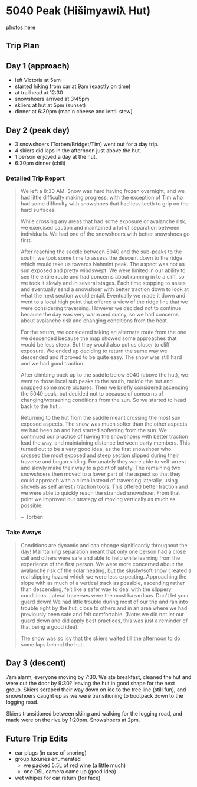 # 5040 Peak (Hišimy̓awiƛ Hut)

[photos here](https://photos.app.goo.gl/TBafftjf7kaebusH9)

## Trip Plan

## Day 1 (approach)
- left Victoria at 5am
- started hiking from car at 9am (exactly on time)
- at trailhead at 12:30
- snowshoers arrived at 3:45pm
- skiiers at hut at 5pm (sunset)
- dinner at 6:30pm (mac'n cheese and lentil stew)

## Day 2 (peak day)
- 3 snowshoers (Torben/Bridget/Tim) went out for a day trip.
- 4 skiers did laps in the afternoon just above the hut.
- 1 person enjoyed a day at the hut.
- 6:30pm dinner (chili)

### Detailed Trip Report
> We left a 8:30 AM. Snow was hard having frozen overnight, and we had little difficulty
 making progress, with the exception of Tim who had some difficulty with snowshoes that
 had less teeth to grip on the hard surfaces. 
> 
> While crossing any areas that had some exposure or avalanche risk, we exercised caution
 and maintained a lot of separation between individuals. We had one of the snowshoers
 with better snowshoes go first.
>
> After reaching the saddle between 5040 and the sub-peaks to the south, we took some
 time to assess the descent down to the ridge which would take us towards Nahmint peak.
 The aspect was not as sun exposed and pretty windswept. We were limited in our ability
 to see the entire route and had concerns about running in to a cliff, so we took it
 slowly and in several stages. Each time stopping to asses and eventually send a
 snowshoer with better traction down to look at what the next section would entail.
 Eventually we made it down and went to a local high point that offered a view of the
 ridge line that we were considering traversing. However we decided not to continue
 because the day was very warm and sunny, so we had concerns about avalanche risk and
 changing conditions from the heat.
> 
> For the return, we considered taking an alternate route from the one we descended
 because the map showed some approaches that would be less steep. But they would also put
 us closer to cliff exposure. We ended up deciding to return the same way we descended
 and it proved to be quite easy. The snow was still hard and we had good traction.
> 
> After climbing back up to the saddle below 5040 (above the hut), we went to those local
 sub peaks to the south, radio'd the hut and snapped some more pictures. Then we
 briefly considered ascending the 5040 peak, but decided not to because of concerns of
 changing/worsening conditions from the sun. So we started to head back to the hut...
> 
> Returning to the hut from the saddle meant crossing the most sun exposed aspects. The 
 snow was much softer than the other aspects we had been on and had started softening
 from the sun. We continued our practice of having the snowshoers with better traction
 lead the way, and maintaining distance between party members. This turned out to be a
 very good idea, as the first snowshoer who crossed the most exposed and steep section
 slipped during their traverse and began sliding. Fortunately they were able to
 self-arrest and slowly make their way to a point of safety. The remaining two
 snowshoers then moved to a lower part of the aspect so that they could approach with a
 climb instead of traversing laterally, using shovels as self arrest / traction tools.
 This offered better traction and we were able to quickly reach the stranded snowshoer.
 From that point we improved our strategy of moving vertically as much as possible.
>
> ~ Torben

### Take Aways
> Conditions are dynamic and can change significantly throughout the day!
Maintaining separation meant that only one person had a close call and others were safe and able to help while learning from the experience of the first person.
We were more concerned about the avalanche risk of the solar heating, but the slushy/soft snow created a real slipping hazard which we were less expecting.
Approaching the slope with as much of a vertical track as possible, ascending rather than descending, felt like a safer way to deal with the slippery conditions. Lateral traverses were the most hazardous.
Don't let your guard down! We had little trouble during most of our trip and ran into trouble right by the hut, close to others and in an area where we had previously been safe and felt comfortable. (Note: we did not let our guard down and did apply best practices, this was just a reminder of that being a good idea).
>
> The snow was so icy that the skiers waited till the afternoon to do some laps behind the hut.

## Day 3 (descent)
7am alarm, everyone moving by 7:30. We ate breakfast, cleaned the hut and were out the door by 9:30? leaving the hut in good shape for the next group.
Skiers scraped their way down on ice to the tree line (still fun), and snowshoers caught up as we were transitioning to bootpack down to the logging road.

Skiers transitioned between skiing and walking for the logging road, and made were on the rive by 1:20pm. Snowshoers at 2pm.

## Future Trip Edits
- ear plugs (in case of snoring)
- group luxuries enumerated
  - we packed 5.5L of red wine (a little much)
  - one DSL camera came up (good idea)
- wet whipes for car return (for face)